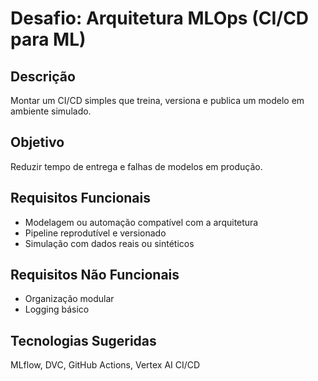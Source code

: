 # Desafio: Arquitetura MLOps (CI/CD para ML)

## Descrição
Montar um CI/CD simples que treina, versiona e publica um modelo em ambiente simulado.

## Objetivo
Reduzir tempo de entrega e falhas de modelos em produção.

## Requisitos Funcionais
- Modelagem ou automação compatível com a arquitetura
- Pipeline reprodutível e versionado
- Simulação com dados reais ou sintéticos

## Requisitos Não Funcionais
- Organização modular
- Logging básico

## Tecnologias Sugeridas
MLflow, DVC, GitHub Actions, Vertex AI CI/CD
